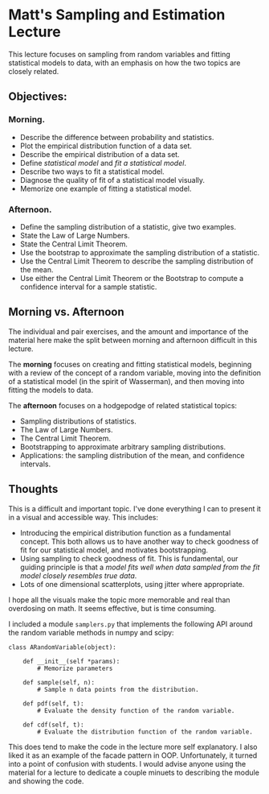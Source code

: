 Matt's Sampling and Estimation Lecture
======================================

This lecture focuses on sampling from random variables and fitting statistical models to data, with an emphasis on how the two topics are closely related.

Objectives:
-----------

### Morning.

  - Describe the difference between probability and statistics.
  - Plot the empirical distribution function of a data set.
  - Describe the empirical distribution of a data set.
  - Define *statistical model* and *fit a statistical model*.
  - Describe two ways to fit a statistical model.
  - Diagnose the quality of fit of a statistical model visually.
  - Memorize one example of fitting a statistical model.

### Afternoon.

  - Define the sampling distribution of a statistic, give two examples.
  - State the Law of Large Numbers.
  - State the Central Limit Theorem.
  - Use the bootstrap to approximate the sampling distribution of a statistic.
  - Use the Central Limit Theorem to describe the sampling distribution of the mean.
  - Use either the Central Limit Theorem or the Bootstrap to compute a confidence interval for a sample statistic.

Morning vs. Afternoon
---------------------

The individual and pair exercises, and the amount and importance of the material here make the split between morning and afternoon difficult in this lecture.

The **morning** focuses on creating and fitting statistical models, beginning with a review of the concept of a random variable, moving into the definition of a statistical model (in the spirit of Wasserman), and then moving into fitting the models to data.

The **afternoon** focuses on a hodgepodge of related statistical topics:
  - Sampling distributions of statistics.
  - The Law of Large Numbers.
  - The Central Limit Theorem.
  - Bootstrapping to approximate arbitrary sampling distributions.
  - Applications: the sampling distribution of the mean, and confidence intervals.

Thoughts
--------

This is a difficult and important topic.  I've done everything I can to present it in a visual and accessible way.  This includes:

  - Introducing the empirical distribution function as a fundamental concept.  This both allows us to have another way to check goodness of fit for our statistical model, and motivates bootstrapping.
  - Using sampling to check goodness of fit.  This is fundamental, our guiding principle is that a *model fits well when data sampled from the fit model closely resembles true data*.
  - Lots of one dimensional scatterplots, using jitter where appropriate.

I hope all the visuals make the topic more memorable and real than overdosing on math.  It seems effective, but is time consuming.

I included a module `samplers.py` that implements the following API around the random variable methods in numpy and scipy:

```
class ARandomVariable(object):

    def __init__(self *params):
        # Memorize parameters

    def sample(self, n):
        # Sample n data points from the distribution.

    def pdf(self, t):
        # Evaluate the density function of the random variable.

    def cdf(self, t):
        # Evaluate the distribution function of the random variable.
```

This does tend to make the code in the lecture more self explanatory. I also liked it as an example of the facade pattern in OOP. Unfortunately, it turned into a point of confusion with students. I would advise anyone using the material for a lecture to dedicate a couple minuets to describing the module and showing the code.
